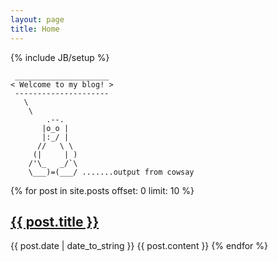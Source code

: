 ```yaml
---
layout: page
title: Home
---
```

{% include JB/setup %}

```
 _____________________
< Welcome to my blog! >
 ---------------------
   \
    \
        .--.
       |o_o |
       |:_/ |
      //   \ \
     (|     | )
    /'\_   _/`\
    \___)=(___/ .......output from cowsay
```

{% for post in site.posts offset: 0 limit: 10 %}
<h2>
<a href="{{ site.prefix }}{{ post.url }}">{{ post.title }}</a>
</h2>
{{ post.date | date_to_string }}
{{ post.content }}
{% endfor %}

